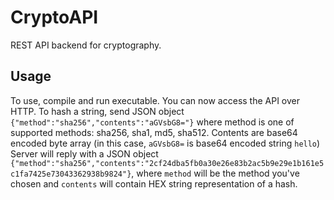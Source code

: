 # CryptoAPI
REST API backend for cryptography.

## Usage
To use, compile and run executable. You can now access the API over HTTP.
To hash a string, send JSON object `{"method":"sha256","contents":"aGVsbG8="}`
where method is one of supported methods: sha256, sha1, md5, sha512. Contents are base64 encoded byte array (in this case, `aGVsbG8=` is base64 encoded string `hello`)
Server will reply with a JSON object `{"method":"sha256","contents":"2cf24dba5fb0a30e26e83b2ac5b9e29e1b161e5c1fa7425e73043362938b9824"}`, where `method` will be the method you've chosen and `contents` will contain HEX string representation of a hash.